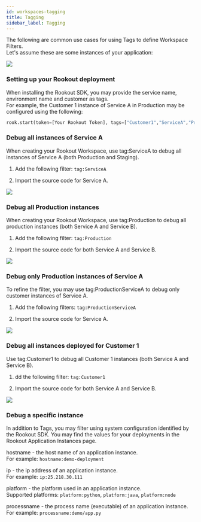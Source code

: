 ```yaml
---
id: workspaces-tagging
title: Tagging
sidebar_label: Tagging
---
```


The following are common use cases for using Tags to define Workspace Filters.  
Let's assume these are some instances of your application:

<img src="/img/screenshots/tagging_1.png" />  

### Setting up your Rookout deployment

When installing the Rookout SDK, you may provide the service name, environment name and customer as tags.  
For example, the Customer 1 instance of Service A in Production may be configured using the following:
```python
rook.start(token=[Your Rookout Token], tags=["Customer1","ServiceA","Production"])
```
<div class="rookout-org-info"></div>

### Debug all instances of Service A

When creating your Rookout Workspace, use tag:ServiceA to debug all instances of Service A (both Production and Staging).

1. Add the following filter: `tag:ServiceA`

2. Import the source code for Service A.

<img src="/img/screenshots/tagging_2.png" />

### Debug all Production instances

When creating your Rookout Workspace, use tag:Production to debug all production instances (both Service A and Service B).

1. Add the following filter: `tag:Production`

2. Import the source code for both Service A and Service B.

<img src="/img/screenshots/tagging_4.png" />

### Debug only Production instances of Service A

To refine the filter, you may use tag:ProductionServiceA to debug only customer instances of Service A.

1. Add the following filters: `tag:ProductionServiceA`

2. Import the source code for Service A.

<img src="/img/screenshots/tagging_3.png" />

### Debug all instances deployed for Customer 1

Use tag:Customer1 to debug all Customer 1 instances (both Service A and Service B).

1. dd the following filter: `tag:Customer1`

2. Import the source code for both Service A and Service B.

<img src="/img/screenshots/tagging_5.png" />

### Debug a specific instance

In addition to Tags, you may filter using system configuration identified by the Rookout SDK.
You may find the values for your deployments in the Rookout Application Instances page.

hostname -   the host name of an application instance.  
For example: `hostname:demo-deployment`  

ip - the ip address of an application instance.  
For example: `ip:25.218.30.111`  

platform - the platform used in an application instance.  
Supported platforms: `platform:python`, `platform:java`, `platform:node`  

processname - the process name (executable) of an application instance.  
For example: `processname:demo/app.py`  
